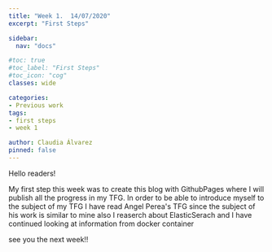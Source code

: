 ```yaml
---
title: "Week 1.  14/07/2020"
excerpt: "First Steps"

sidebar:
  nav: "docs"

#toc: true
#toc_label: "First Steps"
#toc_icon: "cog"
classes: wide

categories:
- Previous work
tags:
- first steps
- week 1

author: Claudia Álvarez
pinned: false
---
```


Hello readers!

My first step this week was to create this blog with GithubPages where I will publish all the progress in my TFG.
In order to be able to introduce myself to the subject of my TFG I have read Angel Perea's TFG since the subject of his work is similar to mine
also I reaserch about ElasticSerach  and I have continued looking at information from docker container

see you the next week!!
